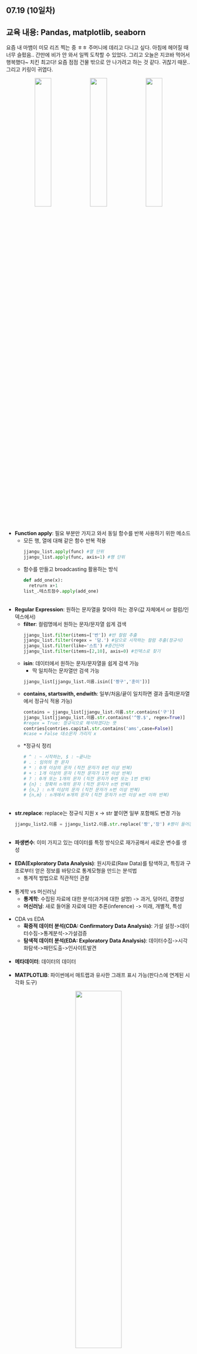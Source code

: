 07.19 (10일차)
---
교육 내용: Pandas, matplotlib, seaborn
---
요즘 내 마뱀이 미모 리즈 찍는 중 ㅎㅎ 주머니에 데리고 다니고 싶다. 아침에 헤어질 때 너무 슬펐음.. 간만에 비가 안 와서 일찍 도착할 수 있었다. 그리고 오늘은 지코바 먹어서 행복했다~ 치킨 최고다! 요즘 점점 건물 밖으로 안 나가려고 하는 것 같다. 귀찮기 때문.. 그리고 키링이 귀엽다. 
<p align="center">
<img src="https://github.com/user-attachments/assets/8a337efd-c3d6-434a-95cc-58111092f681" width="30%" /><img src="https://github.com/user-attachments/assets/877b4f2b-4617-4c20-844a-c9d49bc56117" width="30%" /><img src="https://github.com/user-attachments/assets/5e028bc9-9002-4761-bccc-cb3e01706d5b" width="30%" /></p>

 </p>

<br><br>
- **Function apply**: 필요 부분만 가지고 와서 동일 함수를 반복 사용하기 위한 메소드
  - 모든 행, 열에 대해 같은 함수 반복 적용
    ```python
    jjangu_list.apply(func) #열 단위
    jjangu_list.apply(func, axis=1) #행 단위
    ```
  - 함수를 만들고 broadcasting 활용하는 방식
    ```python
    def add_one(x):
      retrurn x+1
    list_.테스트점수.apply(add_one)
    ```
    <br>
- **Regular Expression**: 원하는 문자열을 찿아야 하는 경우(값 자체에서 or 컬럼/인덱스에서)
  - **filter**: 컬럼명에서 원하는 문자/문자열 쉽게 검색
    ```python
    jjangu_list.filter(items=['반']) #반 컬럼 추출
    jjangu_list.filter(regex = '담.') #담으로 시작하는 컬럼 추출(정규식)
    jjangu_list.filter(like='스트') #중간단어
    jjangu_list.filter(items=[2,10], axis=0) #인덱스로 찾기
    ```
  - **isin**: 데이터에서 원하는 문자/문자열을 쉽게 검색 가능
    - 딱 일치하는 문자열만 검색 가능 
    ```python
    jjangu_list[jjangu_list.이름.isin(['짱구','훈이'])]
    ```
  - **contains, startswith, endwith**: 일부/처음/끝이 일치하면 결과 출력(문자열에서 정규식 적용 가능)
    ```python
    contains = jjangu_list[jjangu_list.이름.str.contains('구')]
    jjangu_list[jjangu_list.이름.str.contains('^짱.$', regex=True)]
    #regex = True: 정규식으로 해석하겠다는 뜻
    contries[contries.capital.str.contains('ams',case=False)]
    #case = False 대소문자 가리지 x
    ```
  - *정규식 정리
    ```python
    # ^ : ~ 시작하는, $ : ~끝나는
    # . : 임의의 한 문자
    # * : 0개 이상의 문자 (직전 문자가 0번 이상 반복)
    # + : 1개 이상의 문자 (직전 문자가 1번 이상 반복)
    # ? : 0개 또는 1개의 문자 (직전 문자가 0번 또는 1번 반복)
    # {n} : 정확히 n개의 문자 (직전 문자가 n번 반복)
    # {n,} : n개 이상의 문자 (직전 문자가 n번 이상 반복)
    # {n,m} : n개에서 m개의 문자 (직전 문자가 n번 이상 m번 이하 반복)
    ```
    <br>
- **str.replace**: replace는 정규식 지원 x -> str 붙이면 일부 포함해도 변경 가능
  ```python
  jjangu_list2.이름 = jjangu_list2.이름.str.replace('짱','장') #짱이 들어간 모든 글자 변경
  ```
  <br>
- **파생변수**: 이미 가지고 있는 데이터를 특정 방식으로 재가공해서 새로운 변수를 생성<br><br>
- **EDA(Exploratory Data Analysis)**: 원시자료(Raw Data)를 탐색하고, 특징과 구조로부터 얻은 정보를 바탕으로 통계모형을 만드는 분석법
  - 통계적 방법으로 직관적인 관찰<br><br>
- 통계학 vs 머신러닝
  - **통계학**: 수집된 자료에 대한 분석(과거에 대한 설명) -> 과거, 덩어리, 경향성
  - **머신러닝**: 새로 들어올 자료에 대한 추론(inference) -> 미래, 개별적, 특성<br><br>
- CDA vs EDA
  - **확증적 데이터 분석(CDA: Confirmatory Data Analysis)**: 가설 설정->데이터수짐->통계분석->가설검증
  - **탐색적 데이터 분석(EDA: Exploratory Data Analysis)**: 데이터수집->시각화탐색->패턴도출->인사이트발견<br><br>
- **메타데이터**: 데이터의 데이터<br><br>
- **MATPLOTLIB**: 파이썬에서 매트랩과 유사한 그래프 표시 가능(판다스에 연계된 시각화 도구)
<p align="center">
  <img src="https://github.com/user-attachments/assets/be024439-3562-4d9e-a985-5ee3318e3d9d" width="50%" /> </p><br>
  
- **데이터 시각화**: 자료로부터 정보를 습득하는 시간 절감
  - 변수의 개수, 종류에 따라 다양한 시각화 방법 활용
  - 질적 변수 vs 범주형 변수: 둘 다 비율적 의미
    - **질적변수**
      - 명목형 변수변수나 크기가 순서에 대한 의미를 부여할 수 없으면(평균 의미x)
      - 순서형 변수: 부여할 수 있으면(평균 의미 o)
      - 연산 불가 
    - **범주형 변수**: 조사 대상을 범주로 구분하여 측정된 변수 
   - **양적변수**
     - 이산형: 변수가 취할 수 있는 값을 하나하나 셀 수 o
     - 연속형: 변수가 구간 안의 모든 값을 가질 수 o<br><br>
- matplotlib 사용법
  1) 도화지 그리기
  2) 축 얹기
  3) x,y 출력
  ```python
  plt.figure() #도화지
  plt.axes() #축
  x = [0, 2, 4, 6, 8]
  y = [1, 2, 3, 4, 5] #값 설정
  plt.plot(x,y); # ; - 메모리 출력 제거
  plt.plot(x,y,marker='x',linestyle='--', color='red') #스타일 설정 가능
  plt.axis([-5,50,-5,5]) #좌, 우, 하, 상 - 축의 범위 고정할 때 
  plt.show() #그래프의 단위 설정(위 내용까지만 하나의 도화지를 공유)
  ```
<p align="center">
<img src="https://github.com/user-attachments/assets/1e1c0e0e-ed4b-4cb7-9de3-dd0681f282c4" width="50%" /> </p><br>

- **축(axis) & 레이블(label)**: 축의 범위 고정, 정렬 및 범위 설정 가능
  ```python
  plt.plot(np.random.randn(30).cumsum(), 'g-.x', label='2022년')
  plt.plot(np.random.randn(30).cumsum(), 'b--^', label='2023년')
  plt.plot(np.random.randn(30).cumsum(), 'b--^', label='2023년')
  plt.plot(np.random.randn(30).cumsum(), 'b--^', label='2023년')
  plt.plot(np.random.randn(30).cumsum(), 'b--^', label='2023년')
  plt.title('연도별 분기별 매출 차이') # 제목
  plt.xlabel('분기') # x축 제목
  plt.ylabel('매출(단위: 억원)') # y축 제목
  plt.axis('equal') # 시각화된 그래프를 중앙에 그릴 때
  plt.legend(loc='upper right', frameon=False) # 범례 loc=범례 위치 고정, frameon=False 범례 뒤 음영 제거
  ```
<p align="center">
<img src="https://github.com/user-attachments/assets/91ae2537-8e56-48e0-b3e6-b46e4af20787" width="50%" /> </p><br>

- **폰트**: 폰트관리자를 통해 외부에서 지정 후 사용 가능
  ```python
  font1 = {'family': 'NanumSquareRound', 'size':20, 'color':'red'} # 계속 쓰고 싶은 폰트 규격이 있을 때
  ```
  <br>
  
- **Bar Plots**: 범주형 데이터 - 개수(전체 중의 비율
  ```python
  plt.bar(x1, y1, label="Blue Bar", color='b')
  plt.bar(x2, y2, label="Green Bar", color='g')
  plt.plot()
  
  plt.xlabel("bar number")
  plt.ylabel("bar height")
  plt.title("Bar Chart Example")
  plt.legend()
  plt.show()
  ```
<p align="center">
<img src="https://github.com/user-attachments/assets/93ec4844-579e-428a-b370-6bfed0c31fbc" width="50%" /> </p><br>

- **히스토그램(Histograms)**: 연속형 데이터를 특정 구간으로 나눠서 그 범위에 해당하는 데이터 빈도수를 막대형태로 표시
  - bins: 구간의 개수 설정
  - 양적 변수 - 데이터의 중심 경향 / 변동성 / 이상치 등을 쉽게 시각적으로 판단할 수 o
  ```python
  plt.hist(n, bins=20) # bins 히스토그램의 구간
  plt.title("Histogram")
  plt.show()

  plt.hist(n, cumulative=True, bins=20) # cumulative - 누적그래프
  plt.title("Cumulative Histogram")
  plt.show()
  ```
<p align="center">
<img src="https://github.com/user-attachments/assets/792ec7d2-c7eb-4ee3-8811-ced292d6c2b1" width="39.7%" /><img src="https://github.com/user-attachments/assets/16b7840c-59c0-46ae-a08b-d60aeab28c12" width="40%" />
 </p><br>

- **Scatter Plots**: 연속형 변수와 연속형 변수의 관계성 파악하기 위해 사용
  ```python
  plt.scatter(x1, y1)
  plt.scatter(x2, y2, marker='v', color='r')
  plt.scatter(x2, y3, marker='^', color='m')
  plt.title('Scatter Plot Example')
  plt.show()
  ```
<p align="center">
<img src="https://github.com/user-attachments/assets/cc0a6cbb-1815-421f-8e8a-e639f06273dc" width="50%" /> </p><br>

- **Subplot**: 여러 개를 하나의 배경에 모두 나타낼 때 사용 -> subplot2grid 사용
  - 그리드: 웹 서비스에서 하나의 화면을 나누는 박스의 단위 <br><br>
- **Seaborn**: Matplotlib 기반으로 다양한 테마와 차트 기능을 추가한 시각화 패키지
  ```python
  import seaborn as sns

  sns.set_theme(style="ticks")
  plt.figure(figsize=(20, 20))   # 그래프 크기
  sns.lmplot(x="x", y="y", col="dataset", hue="dataset", data=df,  # hue : 컬럼명 기준으로 데이터 색깔 구분해줌
             col_wrap=2, ci=None, palette="muted", height=4, # col_wrap : 한 줄에 몇개의 그래프를 그릴지, palette: 색상 컨셉 지정
             scatter_kws={"s": 100, "alpha": 0.7}); # scatter_kws : 점의 색깔, 투명도 등 속성 지정
  
  plt.savefig('lm.png') # 파일로 저장
  plt.show() # close()
  ```
<p align="center">
<img src="https://github.com/user-attachments/assets/70b50a13-881f-4d5e-b9cf-e57ac9afbb9c" width="50%" /> </p><br>



***
<small>(matplotlib 이미지 출처: [링크](https://camo.githubusercontent.com/bc3b143766ed68eb6a851900c317c5d9222eb1471888942afb35137aa5141557/68747470733a2f2f6d6174706c6f746c69622e6f72672f63686561747368656574732f63686561747368656574732d312e706e67))</small><br>
<small>(seaborn 이미지 출처: [링크](https://wikidocs.net/86290))</small>

